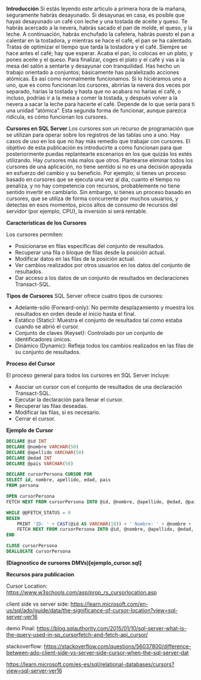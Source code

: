

**Introducción**
Si estás leyendo este artículo a primera hora de la mañana, seguramente habrás desayunado. Si desayunas en casa, es posible que hayas desayunado un café con leche y una tostada de aceite y queso. Te habrás acercado a la nevera, habrás sacado el pan de molde, el queso, y la leche. A continuación, habrás enchufado la cafetera, habrás puesto el pan a calentar en la tostadora, y mientras se hace el café, el pan se ha calentado. Tratas de optimizar el tiempo que tarda la tostadora y el café. Siempre se hace antes el café; hay que esperar. Acaba el pan, lo colocas en un plato, y pones aceite y el queso. Para finalizar, coges el plato y el café y vas a la mesa del salón a sentarte y desayunar con tranquilidad. Has hecho un trabajo orientado a conjuntos; básicamente has paralelizado acciones atómicas. Es así como normalmente funcionamos. Si lo hiciéramos uno a uno, que es como funcionan los cursores, abrirías la nevera dos veces por separado, harías la tostada y hasta que no acabara no harías el café, o incluso, podrías ir a la mesa a comer la tostada, y después volver a la nevera a sacar la leche para hacerte el café. Depende de lo que sería para ti una unidad “atómica”. Esta segunda forma de funcionar, aunque parezca ridícula, es cómo funcionan los cursores.

**Cursores en SQL Server**
Los cursores son un recurso de programación que se utilizan para operar sobre los registros de las tablas uno a uno. Hay casos de uso en los que no hay más remedio que trabajar con cursores. El objetivo de esta publicación es introducirte a cómo funcionan para que posteriormente puedas replantearte escenarios en los que quizás los estés utilizando.
Hay cursores más malos que otros. Plantearse eliminar todos los cursores de una aplicación, no tiene sentido si no es una decisión apoyada en esfuerzo del cambio y su beneficio. Por ejemplo; si tienes un proceso basado en cursores que se ejecuta una vez al día, cuanto el tiempo no penaliza, y no hay competencia con recursos, probablemente no tiene sentido invertir en cambiarlo.
Sin embargo, si tienes un proceso basado en cursores, que se utiliza de forma concurrente por muchos usuarios, y detectas en esos momentos, picos altos de consumo de recursos del servidor (por ejemplo, CPU), la inversión si será rentable.

**Características de los Cursores**

Los cursores permiten:
- Posicionarse en filas específicas del conjunto de resultados.
- Recuperar una fila o bloque de filas desde la posición actual.
- Modificar datos en las filas de la posición actual.
- Ver cambios realizados por otros usuarios en los datos del conjunto de resultados.
- Dar acceso a los datos de un conjunto de resultados en declaraciones Transact-SQL.

**Tipos de Cursores**
SQL Server ofrece cuatro tipos de cursores:

- Adelante-sólo (Forward-only): No permite desplazamiento y muestra los resultados en orden desde el inicio hasta el final.
- Estático (Static): Muestra el conjunto de resultados tal como estaba cuando se abrió el cursor.
- Conjunto de claves (Keyset): Controlado por un conjunto de identificadores únicos.
- Dinámico (Dynamic): Refleja todos los cambios realizados en las filas de su conjunto de resultados.

**Proceso del Cursor**

El proceso general para todos los cursores en SQL Server incluye:
- Asociar un cursor con el conjunto de resultados de una declaración Transact-SQL.
- Ejecutar la declaración para llenar el cursor.
- Recuperar las filas deseadas.
- Modificar las filas, si es necesario.
- Cerrar el cursor.

**Ejemplo de Cursor**

```sql      
DECLARE @id INT
DECLARE @nombre VARCHAR(50)
DECLARE @apellido VARCHAR(50)
DECLARE @edad INT
DECLARE @pais VARCHAR(50)

DECLARE cursorPersona CURSOR FOR
SELECT id, nombre, apellido, edad, pais
FROM persona

OPEN cursorPersona
FETCH NEXT FROM cursorPersona INTO @id, @nombre, @apellido, @edad, @pais

WHILE @@FETCH_STATUS = 0
BEGIN
    PRINT 'ID: ' + CAST(@id AS VARCHAR(10)) + ' Nombre: ' + @nombre + ' Apellido: ' + @apellido + ' Edad: ' + CAST(@edad AS VARCHAR(10)) + ' Pais: ' + @pais
    FETCH NEXT FROM cursorPersona INTO @id, @nombre, @apellido, @edad, @pais
END

CLOSE cursorPersona
DEALLOCATE cursorPersona
```

**(Diagnostico de cursores DMVs)[ejemplo_cursor.sql]**




**Recursos para publicacion**

Cursor Location:
https://www.w3schools.com/asp/prop_rs_cursorlocation.asp

client side vs server side:
https://learn.microsoft.com/en-us/sql/ado/guide/data/the-significance-of-cursor-location?view=sql-server-ver16

demo Pinal:
https://blog.sqlauthority.com/2015/01/10/sql-server-what-is-the-query-used-in-sp_cursorfetch-and-fetch-api_cursor/

stackoverflow:
https://stackoverflow.com/questions/56037800/difference-between-ado-client-side-vs-server-side-cursor-when-the-sql-server-dat

https://learn.microsoft.com/es-es/sql/relational-databases/cursors?view=sql-server-ver16


